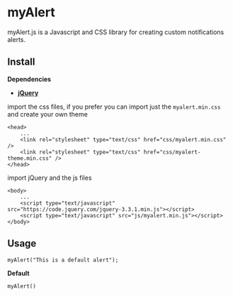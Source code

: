 # myAlert
myAlert.js is a Javascript and CSS library for creating custom notifications alerts.

## Install

__Dependencies__
* __[jQuery](https://jquery.com/)__

import the css files, if you prefer you can import just the `myalert.min.css` and create your own theme

```
<head>
	...
	<link rel="stylesheet" type="text/css" href="css/myalert.min.css" />
	<link rel="stylesheet" type="text/css" href="css/myalert-theme.min.css" />
</head>
```

import jQuery and the js files

```
<body>
	...
	<script type="text/javascript" src="https://code.jquery.com/jquery-3.3.1.min.js"></script>
	<script type="text/javascript" src="js/myalert.min.js"></script>
</body>
```

## Usage

```
myAlert("This is a default alert");
```


__Default__

```
myAlert()
```
